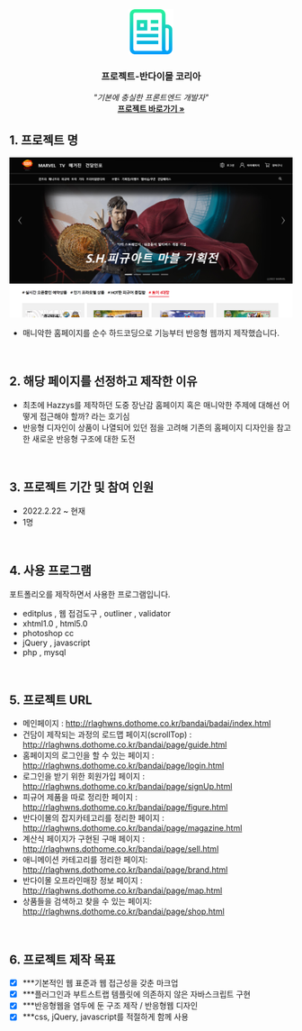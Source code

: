 
<div id="top"></div>

<!-- PROJECT LOGO -->

<div align="center">
  <a href="http://rlaghwns.dothome.co.kr/bandai/bandai/index.html" title="홈페이지_링크" align="center"><img src="/gites/logo.png" alt="로고_이미지" width="80px" height="80px"/></a>
  <h3 align="center">프로젝트-반다이몰 코리아</h3>

  <p align="center">
   <em>"기본에 충실한 프론트엔드 개발자"</em>
    <br/>
    <a href="http://rlaghwns.dothome.co.kr/bandai/bandai/index.html"><strong>프로젝트 바로가기 »</strong></a>
  </p>
</div>

## 1. 프로젝트 명

<p align="center"><a href="http://rlaghwns.dothome.co.kr/bandai/bandai/index.html" title="홈페이지_링크" align="center"><img src="/gites/main.PNG" alt="메인_이미지"/></a></p>

* 매니악한 홈페이지를 순수 하드코딩으로 기능부터 반응형 웹까지 제작했습니다.
<br/>


## 2. 해당 페이지를 선정하고 제작한 이유

* 최초에 Hazzys를 제작하던 도중 장난감 홈페이지 혹은 매니악한 주제에 대해선 어떻게 접근해야 할까? 라는 호기심
* 반응형 디자인이 상품이 나열되어 있던 점을 고려해 기존의 홈페이지 디자인을 참고한 새로운 반응형 구조에 대한 도전
<br/>

## 3. 프로젝트 기간 및 참여 인원

* 2022.2.22 ~ 현재
* 1명
<br/>

## 4. 사용 프로그램

포트폴리오를 제작하면서 사용한 프로그램입니다.

* editplus , 웹 접검도구 , outliner , validator
* xhtml1.0 , html5.0
* photoshop cc
* jQuery , javascript
* php , mysql
<br/>

## 5. 프로젝트 URL
 
 - 메인페이지  : <a href="http://rlaghwns.dothome.co.kr/bandai/bandai/index.html" title="포트폴리오_홈페이지0">http://rlaghwns.dothome.co.kr/bandai/badai/index.html</a>
  - 건담이 제작되는 과정의 로드맵 페이지(scrollTop) : <a href="http://rlaghwns.dothome.co.kr/bandai/page/guide.html" title="포트폴리오_홈페이지1">http://rlaghwns.dothome.co.kr/bandai/page/guide.html</a>
  - 홈페이지의 로그인을 할 수 있는 페이지 :　<a href="http://rlaghwns.dothome.co.kr/bandai/page/login.html" title="포트폴리오_홈페이지2">http://rlaghwns.dothome.co.kr/bandai/page/login.html</a>
  - 로그인을 받기 위한 회원가입 페이지 :　<a href="http://rlaghwns.dothome.co.kr/bandai/page/signUp.html" title="포트폴리오_홈페이지3">http://rlaghwns.dothome.co.kr/bandai/page/signUp.html</a>
  - 피규어 제품을 따로 정리한 페이지 :　<a href="http://rlaghwns.dothome.co.kr/bandai/page/figure.html" title="포트폴리오_홈페이지4">http://rlaghwns.dothome.co.kr/bandai/page/figure.html</a>
  - 반다이몰의 잡지카테고리를 정리한 페이지 :　<a href="http://rlaghwns.dothome.co.kr/bandai/page/magazine.html" title="포트폴리오_홈페이지5">http://rlaghwns.dothome.co.kr/bandai/page/magazine.html</a>
  - 계산식 페이지가 구현된 구매 페이지 :　<a href="http://rlaghwns.dothome.co.kr/bandai/page/sell.html" title="포트폴리오_홈페이지6">http://rlaghwns.dothome.co.kr/bandai/page/sell.html</a>
  - 애니메이션 카테고리를 정리한 페이지: <a href="http://rlaghwns.dothome.co.kr/bandai/page/brand.html" title="포트폴리오_홈페이지7">http://rlaghwns.dothome.co.kr/bandai/page/brand.html</a>
  - 반다이몰 오프라인매장 정보 페이지 :　<a href="http://rlaghwns.dothome.co.kr/bandai/page/map.html" title="포트폴리오_홈페이지8">http://rlaghwns.dothome.co.kr/bandai/page/map.html</a>
  - 상품들을 검색하고 찾을 수 있는 페이지: <a href="http://rlaghwns.dothome.co.kr/bandai/page/shop.html" title="포트폴리오_홈페이지9">http://rlaghwns.dothome.co.kr/bandai/page/shop.html</a>

<br/>

## 6. 프로젝트 제작 목표

- [x] ***기본적인 웹 표준과 웹 접근성을 갖춘 마크업
- [x] ***플러그인과 부트스트랩 템플릿에 의존하지 않은 자바스크립트 구현
- [x] ***반응형웹을 염두에 둔 구조 제작 / 반응형웹 디자인 
- [x] ***css, jQuery, javascript를 적절하게 함께 사용
